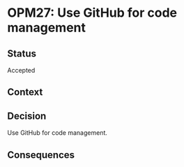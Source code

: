 # OPM27: Use GitHub for code management

## Status
Accepted

## Context

## Decision
Use GitHub for code management.

## Consequences